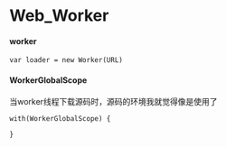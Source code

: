 # Web_Worker

#### worker

```
var loader = new Worker(URL)
```


#### WorkerGlobalScope

当worker线程下载源码时，源码的环境我就觉得像是使用了
```
with(WorkerGlobalScope) {

}
```

